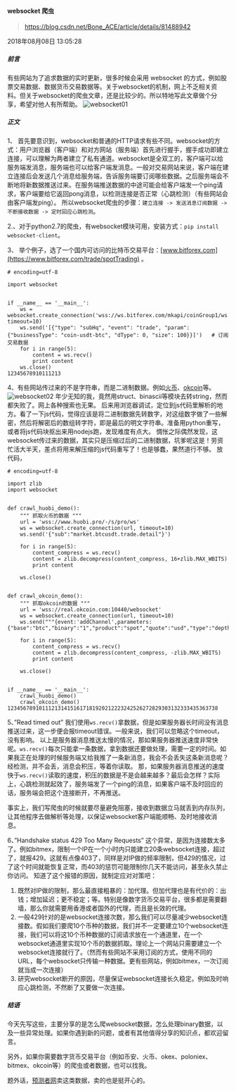 #### websocket 爬虫

>   https://blog.csdn.net/Bone_ACE/article/details/81488942

2018年08月08日 13:05:28

##### 前言

有些网站为了追求数据的实时更新，很多时候会采用 websocket 的方式，例如股票交易数据、数据货币交易数据等。关于websocket的机制，网上不乏相关资料。但关于websocket的爬虫文章，还是比较少的。所以特地写此文章做个分享，希望对他人有所帮助。 
![websocket01](https://img-blog.csdn.net/20180807223111375?watermark/2/text/aHR0cHM6Ly9ibG9nLmNzZG4ubmV0L0JvbmVfQUNF/font/5a6L5L2T/fontsize/400/fill/I0JBQkFCMA==/dissolve/70)

##### 正文

1、 首先要意识到，websocket和普通的HTTP请求有些不同。websocket的方式：用户浏览器（客户端）和对方网站（服务端）首先进行握手，握手成功即建立连接，可以理解为两者建立了私有通道。websocket是全双工的，客户端可以给服务端发消息，服务端也可以给客户端发消息。一般对交易网站来说，客户端在建立连接后会发送几个消息给服务端，告诉服务端要订阅哪些数据。之后服务端会不断地将新数据推送过来。在服务端推送数据的中途可能会给客户端发一个ping请求，客户端要给它返回pong消息，以检测连接是否正常（心跳检测）（有些网站会由客户端发ping）。 
所以websocket爬虫的步骤：`建立连接 -> 发送消息订阅数据 -> 不断接收数据 -> 定时回应心跳检测`。

2.、对于python2.7的爬虫，有websocket模块可用，安装方式：`pip install websocket-client`。

3、 举个例子，选了一个国内可访问的比特币交易平台：[www.bitforex.com](https://www.bitforex.com/trade/spotTrading) 。

```
# encoding=utf-8

import websocket


if __name__ == '__main__':
    ws = websocket.create_connection('wss://ws.bitforex.com/mkapi/coinGroup1/ws', timeout=10)
    ws.send('[{"type": "subHq", "event": "trade", "param": {"businessType": "coin-usdt-btc", "dType": 0, "size": 100}}]')   # 订阅交易数据
    for i in range(5):
        content = ws.recv()
        print content
    ws.close()
12345678910111213
```

4、有些网站传过来的不是字符串，而是二进制数据。例如[火币](https://www.huobi.com/btc_usdt/exchange/)、[okcoin](https://www.okcoin.com/market#product=btc_usd)等。 ![websocket02](https://img-blog.csdn.net/20180808125654798?watermark/2/text/aHR0cHM6Ly9ibG9nLmNzZG4ubmV0L0JvbmVfQUNF/font/5a6L5L2T/fontsize/400/fill/I0JBQkFCMA==/dissolve/70) 年少无知的我，竟然用struct、binascii等模块去转string，然而都失败了。网上各种搜索也无果。 后来用浏览器调试，定位到js代码里解析的地方。看了一下js代码，觉得应该是将二进制数据先转数字，对这组数字做了一些解密，然后将解密后的数组转字符，即是最后的明文字符串。准备用python重写，或者将js代码块抠出来用nodejs跑，发现难度有点大。 惆怅之际偶然发现，这websocket传过来的数据，其实只是压缩过后的二进制数据，坑爹呢这是！劳资忙活大半天，差点将用来解压缩的js代码重写了！也是够蠢，果然道行不够。 放代码，

```
# encoding=utf-8

import zlib
import websocket


def crawl_huobi_demo():
    """ 抓取火币的数据 """
    url = 'wss://www.huobi.pro/-/s/pro/ws'
    ws = websocket.create_connection(url, timeout=10)
    ws.send('{"sub":"market.btcusdt.trade.detail"}')

    for i in range(5):
        content_compress = ws.recv()
        content = zlib.decompress(content_compress, 16+zlib.MAX_WBITS)
        print content

    ws.close()


def crawl_okcoin_demo():
    """ 抓取okcoin的数据 """
    url = 'wss://real.okcoin.com:10440/websocket'
    ws = websocket.create_connection(url, timeout=10)
    ws.send("""{event:'addChannel',parameters:{"base":"btc","binary":"1","product":"spot","quote":"usd","type":"depth"}}""")

    for i in range(5):
        content_compress = ws.recv()
        content = zlib.decompress(content_compress, -zlib.MAX_WBITS)
        print content

    ws.close()


if __name__ == '__main__':
    crawl_huobi_demo()
    crawl_okcoin_demo()
1234567891011121314151617181920212223242526272829303132333435363738
```

5、”Read timed out” 
我们使用`ws.recv()`拿数据，但是如果服务器长时间没有消息推送过来，这一步便会报timeout错误。一般来说，我们可以忽略这个timeout，没有影响。 
以上是服务器消息推送太慢的情况，那如果服务器推送速度非常快呢。`ws.recv()`每次只能拿一条数据，拿到数据还要做处理，需要一定的时间。如果我正在处理的时候服务端又给我推了一条新消息，我会不会丢失这条新消息呢？经检测，并不会丢，消息会积压，等着你读取。 
那，如果服务器消息推送的速度快于`ws.recv()`读取的速度，积压的数据是不是会越来越多？最后会怎样？实际上，心跳检测就起效了，服务端发了一个ping的消息，如果客户端不及时回应的话，服务端会把这个连接断开，不再推送。

事实上，我们写爬虫的时候就要尽量避免阻塞，接收到数据立马就丢到内存队列，让其他程序去做解析等处理，以保证websocket客户端能顺畅、及时地接收消息。

6、”Handshake status 429 Too Many Requests” 
这个异常，是因为连接数太多了。例如bitmex，限制一个IP在一个小时内只能建立20条websocket连接，超过了，就报429。这就有点像403了，同样是对IP做的频率限制，但429的情况，过了这个时间就能恢复正常，而403的惩罚可能限制你几天不能访问，甚至永久禁止你访问。 
知道了这个报错的原因，就制定应对对策吧：

1.  既然对IP做的限制，那么最直接粗暴的：加代理。但加代理也是有代价的：出钱；增加延迟；更不稳定；等。特别是像数字货币交易平台，很多都是需要翻墙，那么你就需要用香港或者国外的代理，而且是长效的代理。
2.  一般429针对的是websocket连接次数，那么我们可以尽量减少websocket连接数。假如我们要爬10个币种的数据，我们并不一定要建立10个websocket连接，我们可以将这10个币种数据的订阅请求放在一个通道里，在一个websocket通道里实现10个币的数据抓取。理论上一个网站只需要建立一个websocket连接就行了。（然而有些网站不采用订阅的方式，使用不同的URL，每个websocket只传输一种数据。更有些网站，例如bitmex，一次订阅就当成一次连接）
3.  研究websocket断开的原因，尽量保证websocket连接长久稳定。例如及时响应心跳检测，不然断了又要做一次连接。

##### 结语

今天先写这些，主要分享的是怎么爬websocket数据，怎么处理binary数据，以及一些异常处理。如果你遇到新的问题，或者有其他值得分享的知识点，都欢迎留言。

另外，如果你需要数字货币交易平台（例如币安、火币、okex、poloniex、bitmex、okcoin等）的爬虫或者数据，也可以找我。

题外话，[预测者网](https://www.yucezhe.com/product/data/digital_currency)卖这类数据，卖的也是挺开心的。